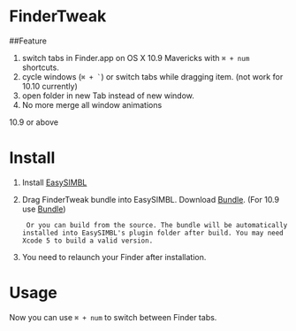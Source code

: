FinderTweak
==================

##Feature

1. switch tabs in Finder.app on OS X 10.9 Mavericks with `⌘ + num` shortcuts.
2. cycle windows (`` ⌘ + ` ``) or switch tabs while dragging item. (not work for 10.10 currently)
3. open folder in new Tab instead of new window.
3. No more merge all window animations

10.9 or above

# Install

1. Install [EasySIMBL](https://github.com/norio-nomura/EasySIMBL/)
2. Drag FinderTweak bundle into EasySIMBL. Download [Bundle](http://cl.ly/0Y3Z032o170t). (For 10.9 use [Bundle](http://cl.ly/3C1Z1l2Q3i32))

        Or you can build from the source. The bundle will be automatically installed into EasySIMBL's plugin folder after build. You may need Xcode 5 to build a valid version.

3. You need to relaunch your Finder after installation.

# Usage
Now you can use `⌘ + num` to switch between Finder tabs.
